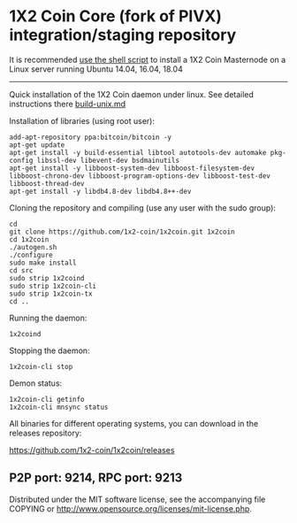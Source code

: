 1X2 Coin Core (fork of PIVX) integration/staging repository
======================================


It is recommended [use the shell script](https://github.com/1x2-coin/linux-install) to install a 1X2 Coin Masternode on a Linux server running Ubuntu 14.04, 16.04, 18.04

***

Quick installation of the 1X2 Coin daemon under linux. See detailed instructions there [build-unix.md](build-unix.md)

Installation of libraries (using root user):

    add-apt-repository ppa:bitcoin/bitcoin -y
    apt-get update
    apt-get install -y build-essential libtool autotools-dev automake pkg-config libssl-dev libevent-dev bsdmainutils
    apt-get install -y libboost-system-dev libboost-filesystem-dev libboost-chrono-dev libboost-program-options-dev libboost-test-dev libboost-thread-dev
    apt-get install -y libdb4.8-dev libdb4.8++-dev

Cloning the repository and compiling (use any user with the sudo group):

    cd
    git clone https://github.com/1x2-coin/1x2coin.git 1x2coin
    cd 1x2coin
    ./autogen.sh
    ./configure
    sudo make install
    cd src
    sudo strip 1x2coind
    sudo strip 1x2coin-cli
    sudo strip 1x2coin-tx
    cd ..

Running the daemon:

    1x2coind

Stopping the daemon:

    1x2coin-cli stop

Demon status:

    1x2coin-cli getinfo
    1x2coin-cli mnsync status

All binaries for different operating systems, you can download in the releases repository:

https://github.com/1x2-coin/1x2coin/releases

P2P port: 9214, RPC port: 9213
-
Distributed under the MIT software license, see the accompanying file COPYING or http://www.opensource.org/licenses/mit-license.php.
